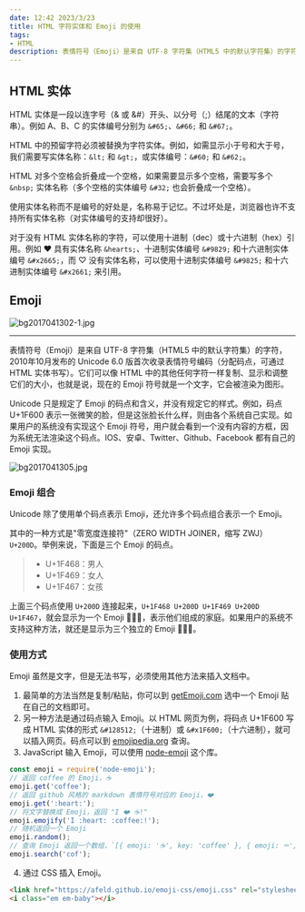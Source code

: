 ```yaml
---
date: 12:42 2023/3/23
title: HTML 字符实体和 Emoji 的使用
tags:
- HTML
description: 表情符号（Emoji）是来自 UTF-8 字符集（HTML5 中的默认字符集）的字符，2010年10月发布的 Unicode 6.0 版首次收录表情符号编码（分配码点，可通过 HTML 实体书写）。
---
```

## HTML 实体
HTML 实体是一段以连字号（& 或 &#）开头、以分号（;）结尾的文本（字符串）。例如 A、B、C 的实体编号分别为 `&#65;`、`&#66;` 和 `&#67;`。

HTML 中的预留字符必须被替换为字符实体。例如，如需显示小于号和大于号，我们需要写实体名称：`&lt;` 和 `&gt;`，或实体编号：`&#60;` 和 `&#62;`。

HTML 对多个空格会折叠成一个空格，如果需要显示多个空格，需要写多个 `&nbsp;` 实体名称（多个空格的实体编号 `&#32;` 也会折叠成一个空格）。

使用实体名称而不是编号的好处是，名称易于记忆。不过坏处是，浏览器也许不支持所有实体名称（对实体编号的支持却很好）。

对于没有 HTML 实体名称的字符，可以使用十进制（dec）或十六进制（hex）引用。例如 ♥ 具有实体名称 `&hearts;`、十进制实体编号 `&#9829;` 和十六进制实体编号 `&#x2665;`，而 ♡ 没有实体名称，可以使用十进制实体编号 `&#9825;` 和十六进制实体编号 `&#x2661;` 来引用。

## Emoji
![bg2017041302-1.jpg](https://p1-juejin.byteimg.com/tos-cn-i-k3u1fbpfcp/27fbad334aea4e8497b53403283270b3~tplv-k3u1fbpfcp-watermark.image?)

---
表情符号（Emoji）是来自 UTF-8 字符集（HTML5 中的默认字符集）的字符，2010年10月发布的 Unicode 6.0 版首次收录表情符号编码（分配码点，可通过 HTML 实体书写）。它们可以像 HTML 中的其他任何字符一样复制、显示和调整它们的大小，也就是说，现在的 Emoji 符号就是一个文字，它会被渲染为图形。

Unicode 只是规定了 Emoji 的码点和含义，并没有规定它的样式。例如，码点 U+1F600 表示一张微笑的脸，但是这张脸长什么样，则由各个系统自己实现。如果用户的系统没有实现这个 Emoji 符号，用户就会看到一个没有内容的方框，因为系统无法渲染这个码点。IOS、安卓、Twitter、Github、Facebook 都有自己的 Emoji 实现。

![bg2017041305.jpg](https://p3-juejin.byteimg.com/tos-cn-i-k3u1fbpfcp/f8c139fdb2b845d9868485da9969847a~tplv-k3u1fbpfcp-watermark.image?)

### Emoji 组合
Unicode 除了使用单个码点表示 Emoji，还允许多个码点组合表示一个 Emoji。

其中的一种方式是"零宽度连接符"（ZERO WIDTH JOINER，缩写 ZWJ）`U+200D`。举例来说，下面是三个 Emoji 的码点。
> - U+1F468：男人
> - U+1F469：女人
> - U+1F467：女孩

上面三个码点使用 `U+200D` 连接起来，`U+1F468 U+200D U+1F469 U+200D U+1F467`，就会显示为一个 Emoji 👨‍👩‍👧，表示他们组成的家庭。如果用户的系统不支持这种方法，就还是显示为三个独立的 Emoji 👨👩👧。

### 使用方式
Emoji 虽然是文字，但是无法书写，必须使用其他方法来插入文档中。
1. 最简单的方法当然是复制/粘贴，你可以到 [getEmoji.com](https://getemoji.com/) 选中一个 Emoji 贴在自己的文档即可。
2. 另一种方法是通过码点输入 Emoji。以 HTML 网页为例，将码点 U+1F600 写成 HTML 实体的形式 `&#128512;`（十进制）或 `&#x1F600;`（十六进制），就可以插入网页。码点可以到 [emojipedia.org](https://emojipedia.org/) 查询。
3. JavaScript 输入 Emoji，可以使用 [node-emoji](https://www.npmjs.com/package/node-emoji) 这个库。
```js
const emoji = require('node-emoji');
// 返回 coffee 的 Emoji，☕️
emoji.get('coffee'); 
// 返回 github 风格的 markdown 表情符号对应的 Emoji，❤️
emoji.get(':heart:');
// 将文字替换成 Emoji，返回 "I ❤️ ☕️!" 
emoji.emojify('I :heart: :coffee:!');
// 随机返回一个 Emoji 
emoji.random();
// 查询 Emoji 返回一个数组，`[{ emoji: '☕️', key: 'coffee' }, { emoji: ⚰', key: 'coffin'}]`
emoji.search('cof');
```
4. 通过 CSS 插入 Emoji。
```html
<link href="https://afeld.github.io/emoji-css/emoji.css" rel="stylesheet">
<i class="em em-baby"></i>
```
